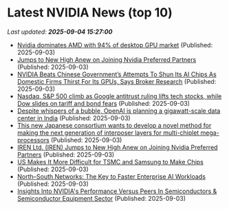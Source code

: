 # Latest NVIDIA News (top 10)
_Last updated: **2025-09-04 15:27:00**_

- [Nvidia dominates AMD with 94% of desktop GPU market](https://www.pcworld.com/article/2897509/nvidia-dominates-amd-with-94-of-desktop-gpu-market.html) (Published: 2025-09-03)
- [Jumps to New High Anew on Joining Nvidia Preferred Partners](https://biztoc.com/x/9d9b8065e7a60f87) (Published: 2025-09-03)
- [NVIDIA Beats Chinese Government’s Attempts To Shun Its AI Chips As Domestic Firms Thirst For Its GPUs, Says Broker Research](https://wccftech.com/china-ai-gpu-cornerstones/) (Published: 2025-09-03)
- [Nasdaq, S&P 500 climb as Google antitrust ruling lifts tech stocks, while Dow slides on tariff and bond fears](https://economictimes.indiatimes.com/news/international/us/us-stock-market-today-sp-500-nasdaq-jumps-as-google-antitrust-ruling-lifts-tech-stocks-while-dow-slides-on-tariff-and-bond-fears-while-jobs-data-and-tariffs-weigh-on-wall-street/articleshow/123680384.cms) (Published: 2025-09-03)
- [Despite whispers of a bubble, OpenAI is planning a gigawatt-scale data center in India](https://www.tomshardware.com/tech-industry/artificial-intelligence/despite-whispers-of-a-bubble-openai-is-planning-a-gigawatt-scale-data-center-in-india) (Published: 2025-09-03)
- [This new Japanese consortium wants to develop a novel method for making the next generation of interposer layers for multi-chiplet mega-processors](https://www.pcgamer.com/hardware/processors/this-new-japanese-consortium-wants-to-develop-a-novel-method-for-making-the-next-generation-of-interposer-layers-for-multi-chiplet-mega-processors/) (Published: 2025-09-03)
- [IREN Ltd. (IREN) Jumps to New High Anew on Joining Nvidia Preferred Partners](https://finance.yahoo.com/news/iren-ltd-iren-jumps-high-151413726.html) (Published: 2025-09-03)
- [US Makes It More Difficult for TSMC and Samsung to Make Chips](https://www.androidheadlines.com/2025/09/us-makes-it-more-difficult-for-tsmc-and-samsung-to-make-chips.html) (Published: 2025-09-03)
- [North–South Networks: The Key to Faster Enterprise AI Workloads](https://developer.nvidia.com/blog/north-south-networks-the-key-to-faster-enterprise-ai-workloads/) (Published: 2025-09-03)
- [Insights Into NVIDIA's Performance Versus Peers In Semiconductors & Semiconductor Equipment Sector](https://biztoc.com/x/1f95f6485f680697) (Published: 2025-09-03)
